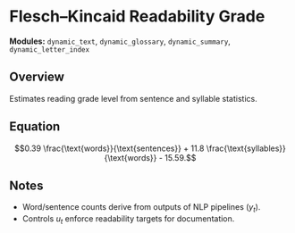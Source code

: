 # Flesch–Kincaid Readability Grade

**Modules:** `dynamic_text`, `dynamic_glossary`, `dynamic_summary`, `dynamic_letter_index`

## Overview

Estimates reading grade level from sentence and syllable statistics.

## Equation

$$0.39 \frac{\text{words}}{\text{sentences}} + 11.8 \frac{\text{syllables}}{\text{words}} - 15.59.$$

## Notes

- Word/sentence counts derive from outputs of NLP pipelines ($y_t$).
- Controls $u_t$ enforce readability targets for documentation.
